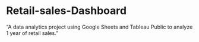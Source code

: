 # Retail-sales-Dashboard
“A data analytics project using Google Sheets and Tableau Public to analyze 1 year of retail sales.”
